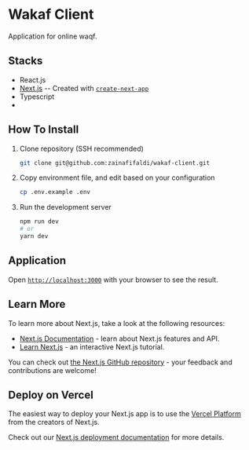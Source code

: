 # Wakaf Client

Application for online waqf.

## Stacks

- React.js
- [Next.js](https://nextjs.org/) -- Created with [`create-next-app`](https://github.com/vercel/next.js/tree/canary/packages/create-next-app)
- Typescript
- 

## How To Install

1. Clone repository (SSH recommended)
   ```bash
   git clone git@github.com:zainafifaldi/wakaf-client.git
   ```

2. Copy environment file, and edit based on your configuration
   ```bash
   cp .env.example .env
   ```

3. Run the development server
   ```bash
   npm run dev
   # or
   yarn dev
   ```

## Application

Open [`http://localhost:3000`](http://localhost:3000) with your browser to see the result.

## Learn More

To learn more about Next.js, take a look at the following resources:

- [Next.js Documentation](https://nextjs.org/docs) - learn about Next.js features and API.
- [Learn Next.js](https://nextjs.org/learn) - an interactive Next.js tutorial.

You can check out [the Next.js GitHub repository](https://github.com/vercel/next.js/) - your feedback and contributions are welcome!

## Deploy on Vercel

The easiest way to deploy your Next.js app is to use the [Vercel Platform](https://vercel.com/new?utm_medium=default-template&filter=next.js&utm_source=create-next-app&utm_campaign=create-next-app-readme) from the creators of Next.js.

Check out our [Next.js deployment documentation](https://nextjs.org/docs/deployment) for more details.
